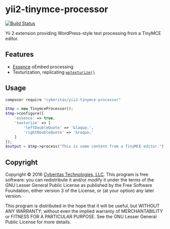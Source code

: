 # yii2-tinymce-processor

[![Build Status](https://travis-ci.org/Cyberitas/yii2-tinymce-processor.svg?branch=master)](https://travis-ci.org/Cyberitas/yii2-tinymce-processor)

Yii 2 extension providing WordPress-style text processing from a TinyMCE editor.

## Features

- [Essence][] oEmbed processing
- Texturization, replicating [`wptexturize()`](https://codex.wordpress.org/Function_Reference/wptexturize)

## Usage

```bash
composer require "cyberitas/yii2-tinymce-processor"
```

```php
$tmp = new TinymceProcessor();
$tmp->configure([
    'essence' => true,
    'texturize' => [
        'leftDoubleQuote' => '&laquo;',
        'rightDoubleQuote' => '&raquo;'
    ]
]);
$output = $tmp->process("This is some content from a TinyMCE editor.");
```

## Copyright

Copyright © 2016 [Cyberitas Technologies, LLC][]. This program is free software:
you can redistribute it and/or modify it under the terms of the GNU Lesser
General Public License as published by the Free Software Foundation, either
version 3 of the License, or (at your option) any later version.

This program is distributed in the hope that it will be useful, but WITHOUT ANY
WARRANTY; without even the implied warranty of MERCHANTABILITY or FITNESS FOR A
PARTICULAR PURPOSE. See the GNU Lesser General Public License for more details.

[Essence]: http://essence.github.io/essence/
[Cyberitas Technologies, LLC]: http://www.cyberitas.com/
